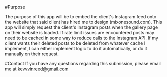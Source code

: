 #Purpose

The purpose of this app will be to embed the client's Instagram feed onto the website that said client has hired me to design (mixonesound.com). 
This app will simply request the client's Instagram posts when the gallery page on their website is loaded. If rate limit issues are encountered
posts may need to be cached in some way to reduce calls to the Instagram API. If my client wants their deleted posts to be deleted from whatever
cache I implement, I can either implement logic to do it automatically, or do it manually on their request.

#Contact
If you have any questions regarding this submission, please email me at kevvvinreed@gmail.com
